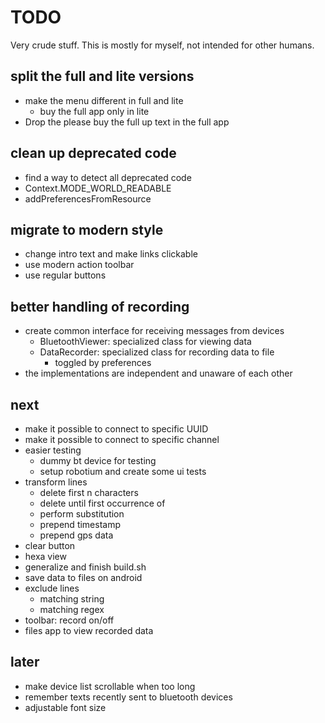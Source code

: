 TODO
====

Very crude stuff. This is mostly for myself, not intended for other humans.

split the full and lite versions
--------------------------------
- make the menu different in full and lite
    - buy the full app only in lite
- Drop the please buy the full up text in the full app

clean up deprecated code
------------------------
- find a way to detect all deprecated code
- Context.MODE_WORLD_READABLE
- addPreferencesFromResource

migrate to modern style
-----------------------
- change intro text and make links clickable
- use modern action toolbar
- use regular buttons

better handling of recording
----------------------------
- create common interface for receiving messages from devices
    - BluetoothViewer: specialized class for viewing data
    - DataRecorder: specialized class for recording data to file
        - toggled by preferences
- the implementations are independent and unaware of each other

next
----
- make it possible to connect to specific UUID
- make it possible to connect to specific channel
- easier testing
    - dummy bt device for testing
    - setup robotium and create some ui tests
- transform lines
    - delete first n characters
    - delete until first occurrence of
    - perform substitution
    - prepend timestamp
    - prepend gps data
- clear button
- hexa view
- generalize and finish build.sh
- save data to files on android
- exclude lines
    - matching string
    - matching regex
- toolbar: record on/off
- files app to view recorded data

later
-----
- make device list scrollable when too long
- remember texts recently sent to bluetooth devices
- adjustable font size
